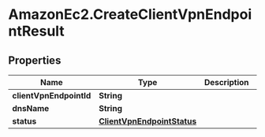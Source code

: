 # AmazonEc2.CreateClientVpnEndpointResult

## Properties

Name | Type | Description | Notes
------------ | ------------- | ------------- | -------------
**clientVpnEndpointId** | **String** |  | [optional] 
**dnsName** | **String** |  | [optional] 
**status** | [**ClientVpnEndpointStatus**](ClientVpnEndpointStatus.md) |  | [optional] 


